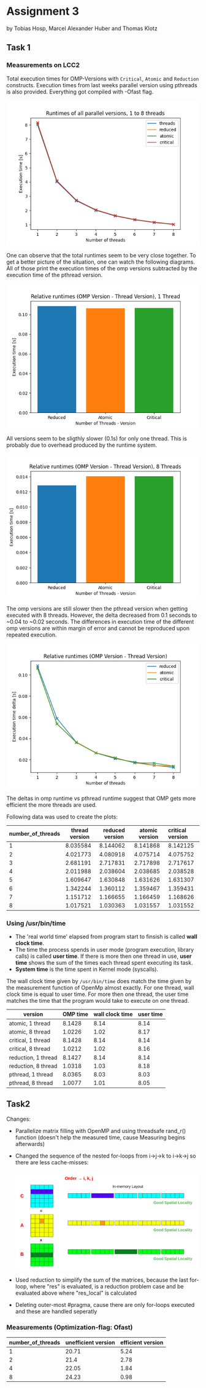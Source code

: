 # Assignment 3

by Tobias Hosp, Marcel Alexander Huber and Thomas Klotz

## Task 1

### Measurements on LCC2

Total execution times for OMP-Versions with ```Critical```, ```Atomic``` and ```Reduction``` constructs. Execution times from last weeks parallel version using pthreads is also provided. Everything got compiled with -Ofast flag. 

![absolute_runtimes](task1/plots/absolute_runtimes.png)

One can observe that the total runtimes seem to be very close together. To get a better picture of the situation, one can watch the following diagrams. All of those print the execution times of the omp versions subtracted by the execution time of the pthread version.

![relative_runtimes_bars_1](task1/plots/relative_runtimes_bars_1.png)

All versions seem to be sligthly slower (0.1s) for only one thread. This is probably due to overhead produced by the runtime system. 

![relative_runtimes_bars_8](task1/plots/relative_runtimes_bars_8.png)

The omp versions are still slower then the pthread version when getting executed with 8 threads. However, the delta decreased from 0.1 seconds to ~0.04 to ~0.02 seconds. The differences in execution time of the different omp versions are within margin of error and cannot be reproduced upon repeated execution. 

![relative_runtimes](task1/plots/relative_runtimes.png)

The deltas in omp runtime vs pthread runtime suggest that OMP gets more efficient the more threads are used.

Following data was used to create the plots:

| number_of_threads | thread version | reduced version | atomic version | critical version |
| ----------------- | -------------- | --------------- | -------------- | :--------------- |
| 1                 | 8.035584       | 8.144062        | 8.141868       | 8.142125         |
| 2                 | 4.021773       | 4.080918        | 4.075714       | 4.075752         |
| 3                 | 2.681191       | 2.717831        | 2.717898       | 2.717617         |
| 4                 | 2.011988       | 2.038604        | 2.038685       | 2.038528         |
| 5                 | 1.609647       | 1.630848        | 1.631626       | 1.631307         |
| 6                 | 1.342244       | 1.360112        | 1.359467       | 1.359431         |
| 7                 | 1.151712       | 1.166655        | 1.166459       | 1.168626         |
| 8                 | 1.017521       | 1.030363        | 1.031557       | 1.031552         |

### Using /usr/bin/time

- The 'real world time' elapsed from program start to finsish is called **wall clock time**.
- The time the process spends in user mode (program execution, library calls) is called **user time**. If there is more then one thread in use, **user time** shows the sum of the times each thread spent executing its task.
- **System time** is the time spent in Kernel mode (syscalls).

The wall clock time given by ```/usr/bin/time``` does match the time given by the measurement function of OpenMp almost exactly.
For one thread, wall clock time  is equal to user time. For more then one thread, the user time matches the time that the program would take to execute on one thread. 



| version             | OMP time | wall clock time | user time |
| ------------------- | -------- | --------------- | --------- |
| atomic, 1 thread    | 8.1428   | 8.14            | 8.14      |
| atomic, 8 thread    | 1.0226   | 1.02            | 8.17      |
| critical, 1 thread  | 8.1428   | 8.14            | 8.14      |
| critical, 8 thread  | 1.0212   | 1.02            | 8.16      |
| reduction, 1 thread | 8.1427   | 8.14            | 8.14      |
| reduction, 8 thread | 1.0318   | 1.03            | 8.18      |
| pthread, 1 thread   | 8.0365   | 8.03            | 8.03      |
| pthread, 8 thread   | 1.0077   | 1.01            | 8.05      |



## Task2

Changes:

* Parallelize matrix filling with OpenMP and using threadsafe rand_r() function (doesn't help the measured time, cause Measuring begins afterwards)

* Changed the sequence of the nested for-loops from i->j->k to i->k->j so there are less cache-misses:

  ![cache-explenation](task2/cache-explenation.PNG)

* Used reduction to simplify the sum of the matrices, because the last for-loop, where "res" is evaluated, is a reduction problem case and be evaluated above where "res_local" is calculated

* Deleting outer-most #pragma, cause there are only for-loops executed and these are handled seperatly



### Measurements (Optimization-flag: Ofast)

| number_of_threads | unefficient version | efficient version |
| ----------------- | ------------------- | ----------------- |
| 1                 | 20.71               | 5.24              |
| 2                 | 21.4                | 2.78              |
| 4                 | 22.05               | 1.84              |
| 8                 | 24.23               | 0.98              |